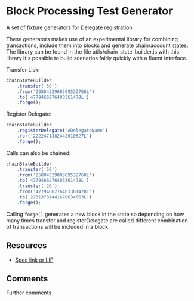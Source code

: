 # Block Processing Test Generator

A set of fixture generators for Delegate registration

These generators makes use of an experimental library for combining transactions, include them into blocks and generate chain/account states.
The library can be found in the file utils/chain_state_builder.js with this library it's possible to build scenarios fairly quickly with a fluent interface.

Transfer Lisk:

```javascript
chainStateBuilder
	.transfer('50')
	.from('2580432900309532760L')
	.to('4779466276403361478L')
	.forge();
```

Register Delegate:

```javascript
chainStateBuilder
	.registerDelegate('ADelegateName')
	.for('2222471382442610527L')
	.forge();
```

Calls can also be chained:

```javascript
chainStateBuilder
	.transfer('50')
	.from('2580432900309532760L')
	.to('4779466276403361478L')
	.transfer('20')
	.from('4779466276403361478L')
	.to('22313731441670634663L')
	.forge();
```

Calling `forge()` generates a new block in the state so depending on how many times transfer and registerDelegate are called different combination of transactions will be included in a block.

## Resources

- [Spec link or LIP]()

## Comments

Further comments
